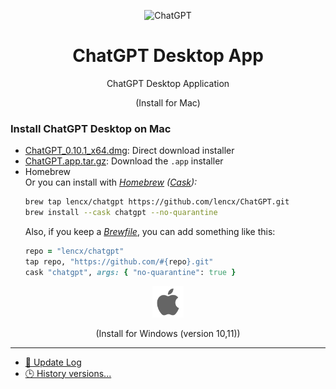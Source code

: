 <div align="center">
<p align="center">
  <img width="180" src="../../public/logo.png" alt="ChatGPT">
  <h1 align="center">ChatGPT Desktop App</h1>
  <p align="center">ChatGPT Desktop Application</p>
  <p align="center">(Install for Mac)</p>
  </div>

  ### Install ChatGPT Desktop on Mac

- [ChatGPT_0.10.1_x64.dmg](https://github.com/lencx/ChatGPT/releases/download/v0.10.1/ChatGPT_0.10.1_x64.dmg): Direct download installer
- [ChatGPT.app.tar.gz](https://github.com/lencx/ChatGPT/releases/download/v0.10.1/ChatGPT.app.tar.gz): Download the `.app` installer
- Homebrew \
  Or you can install with _[Homebrew](https://brew.sh) ([Cask](https://docs.brew.sh/Cask-Cookbook)):_
  ```sh
  brew tap lencx/chatgpt https://github.com/lencx/ChatGPT.git
  brew install --cask chatgpt --no-quarantine
  ```
  Also, if you keep a _[Brewfile](https://github.com/Homebrew/homebrew-bundle#usage)_, you can add something like this:
  ```rb
  repo = "lencx/chatgpt"
  tap repo, "https://github.com/#{repo}.git"
  cask "chatgpt", args: { "no-quarantine": true }
  ```

<div align="center">
<img width="50" src="../../assets/apple-mac.png" alt="ChatGPT">
<p align="center">(Install for Windows (version 10,11))</p>
</div>

---
- [📝 Update Log](https://github.com/lencx/ChatGPT/blob/main/docs/system/UPDATE_LOG.md)
- [🕒 History versions...](https://github.com/lencx/ChatGPT/releases)